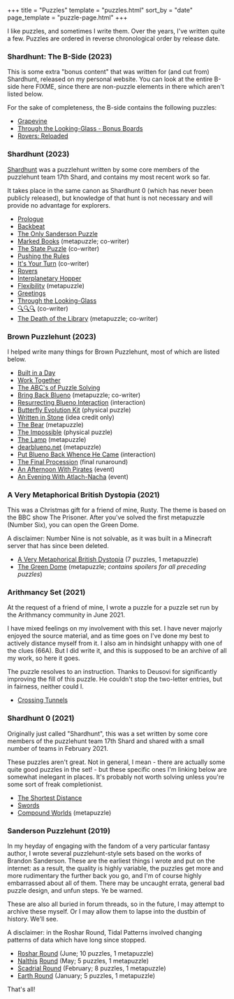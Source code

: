 +++
title = "Puzzles"
template = "puzzles.html"
sort_by = "date"
page_template = "puzzle-page.html"
+++

I like puzzles, and sometimes I write them. Over the years, I've written quite a few. Puzzles are ordered in reverse chronological order by release date.

### Shardhunt: The B-Side (2023)

This is some extra "bonus content" that was written for (and cut from) Shardhunt, released on my personal website. You can look at the entire B-side here FIXME, since there are non-puzzle elements in there which aren't listed below. 

For the sake of completeness, the B-side contains the following puzzles:

+ [Grapevine](grapevine)
+ [Through the Looking-Glass - Bonus Boards](ttlg-bonus-boards)
+ [Rovers: Reloaded](rovers-reloaded)

### Shardhunt (2023)

[Shardhunt](https://shardhunt.com/) was a puzzlehunt written by some core members of the puzzlehunt team 17th Shard, and contains 
my most recent work so far.

It takes place in the same canon as Shardhunt 0 (which has never been publicly released), but knowledge of that hunt is not necessary and will provide no advantage for explorers.

+ [Prologue](https://shardhunt.com/puzzle/prologue)
+ [Backbeat](https://shardhunt.com/puzzle/backbeat)
+ [The Only Sanderson Puzzle](https://shardhunt.com/puzzle/the-only-sanderson-puzzle)
+ [Marked Books](https://shardhunt.com/puzzle/marked-books) (metapuzzle; co-writer)
+ [The State Puzzle](https://shardhunt.com/puzzle/state-puzzle) (co-writer)
+ [Pushing the Rules](https://shardhunt.com/puzzle/pushing-the-rules)
+ [It's Your Turn](https://shardhunt.com/puzzle/its-your-turn) (co-writer)
+ [Rovers](https://shardhunt.com/puzzle/rovers)
+ [Interplanetary Hopper](https://shardhunt.com/puzzle/interplanetary-hopper)
+ [Flexibility](https://shardhunt.com/puzzle/flexibility) (metapuzzle)
+ [Greetings](https://shardhunt.com/puzzle/greetings)
+ [Through the Looking-Glass](https://shardhunt.com/puzzle/through-the-looking-glass)
+ [🔍🔍🔍](https://shardhunt.com/puzzle/magnifying-glasses) (co-writer)
+ [The Death of the Library](https://shardhunt.com/puzzle/death-of-the-library) (metapuzzle; co-writer)

### Brown Puzzlehunt (2023)

I helped write many things for Brown Puzzlehunt, most of which are listed below.

+ [Built in a Day](https://www.brownpuzzlehunt.com/puzzle/built-in-a-day)
+ [Work Together](https://www.brownpuzzlehunt.com/puzzle/work-together)
+ [The ABC's of Puzzle Solving](https://www.brownpuzzlehunt.com/puzzle/the-abcs)
+ [Bring Back Blueno](https://www.brownpuzzlehunt.com/puzzle/bring-back-blueno) (metapuzzle; co-writer)
+ [Resurrecting Blueno Interaction](resurrecting-blueno) (interaction)
+ [Butterfly Evolution Kit](https://www.brownpuzzlehunt.com/puzzle/butterfly-evolution-kit) (physical puzzle)
+ [Written in Stone](https://www.brownpuzzlehunt.com/puzzle/written-in-stone) (idea credit only)
+ [The Bear](https://www.brownpuzzlehunt.com/puzzle/the-bear) (metapuzzle)
+ [The Impossible](https://www.brownpuzzlehunt.com/puzzle/the-impossible) (physical puzzle)
+ [The Lamp](https://www.brownpuzzlehunt.com/puzzle/the-lamp) (metapuzzle)
+ [dearblueno.net](https://www.brownpuzzlehunt.com/puzzle/dear-blueno-meta) (metapuzzle)
+ [Put Blueno Back Whence He Came](https://www.brownpuzzlehunt.com/puzzle/put-blueno-back) (interaction)
+ [The Final Procession](https://www.brownpuzzlehunt.com/puzzle/final-procession) (final runaround)
+ [An Afternoon With Pirates](https://www.brownpuzzlehunt.com/puzzle/pirates) (event)
+ [An Evening With Atlach-Nacha](https://www.brownpuzzlehunt.com/puzzle/atlach-nacha) (event)

### A Very Metaphorical British Dystopia (2021)

This was a Christmas gift for a friend of mine, Rusty. The theme is based on the BBC show The Prisoner. After you've solved the first metapuzzle (Number Six), you can open the Green Dome.

A disclaimer: Number Nine is not solvable, as it was built in a Minecraft server that has since been deleted.

+ [A Very Metaphorical British Dystopia](avmbd.pdf) (7 puzzles, 1 metapuzzle)
+ [The Green Dome](greendome.pdf) (metapuzzle; *contains spoilers for all preceding puzzles*)

### Arithmancy Set (2021)

At the request of a friend of mine, I wrote a puzzle for a puzzle set run by the Arithmancy community in June 2021.

I have mixed feelings on my involvement with this set. I have never majorly enjoyed the source material, and as time goes on I've done my best to actively distance myself from it. I also am in hindsight unhappy with one of the clues (66A). But I did write it, and this is supposed to be an archive of all my work, so here it goes.

The puzzle resolves to an instruction. Thanks to Deusovi for significantly improving the fill of this puzzle. He couldn't stop the two-letter entries, but in fairness, neither could I.

+ [Crossing Tunnels](https://docs.google.com/spreadsheets/d/1-G_87Exe61pBl7xg_ZFNLmS8ZyafRXeZVw628vHUU_Q/edit#gid=1258140856)

### Shardhunt 0 (2021)

Originally just called "Shardhunt", this was a set written by some core members of the puzzlehunt team 17th Shard and shared with a small number of teams in February 2021.

These puzzles aren't great. Not in general, I mean - there are actually some quite good puzzles in the set! - but these specific ones I'm linking below are somewhat inelegant in places. It's probably not worth solving unless you're some sort of freak completionist.

+ [The Shortest Distance](https://drive.google.com/file/d/1zPSPwuTnXRAKLP_BP846FubXSiDvekiO/view)
+ [Swords](https://drive.google.com/file/d/1uQpXUuwTEzps4P0WjxanUyB8Dp32Is6H/view)
+ [Compound Worlds](https://drive.google.com/file/d/1cRHhYSgKbvD9BO7uXcsAa-g1SekiAbsn/view) (metapuzzle)

### Sanderson Puzzlehunt (2019)

In my heyday of engaging with the fandom of a very particular fantasy author, I wrote several puzzlehunt-style sets based on the works of Brandon Sanderson. These are the earliest things I wrote and put on the internet: as a result, the quality is highly variable, the puzzles get more and more rudimentary the further back you go, and I'm of course highly embarrassed about all of them. There may be uncaught errata, general bad puzzle design, and unfun steps. Ye be warned.

These are also all buried in forum threads, so in the future, I may attempt to archive these myself. Or I may allow them to lapse into the dustbin of history. We'll see.

A disclaimer: in the Roshar Round, Tidal Patterns involved changing patterns of data which have long since stopped.

+ [Roshar Round](https://www.17thshard.com/forum/topic/85370-sanderson-puzzlehunt-nalthis-round/?page=3#comment-876666) (June; 10 puzzles, 1 metapuzzle)
+ [Nalthis](https://www.17thshard.com/forum/topic/85370-sanderson-puzzlehunt-nalthis-round/?page=3#comment-873192) [Round](https://www.17thshard.com/forum/topic/85370-sanderson-puzzlehunt-nalthis-round/?page=3#comment-873439) (May; 5 puzzles, 1 metapuzzle)
+ [Scadrial Round](https://www.17thshard.com/forum/topic/83672-sanderson-puzzlehunt-scadrial-round/?page=2#comment-815817) (February; 8 puzzles, 1 metapuzzle)
+ [Earth Round](https://www.17thshard.com/forum/topic/83377-sanderson-puzzlehunt-earth-round/?page=3#comment-806367) (January; 5 puzzles, 1 metapuzzle)

That's all!